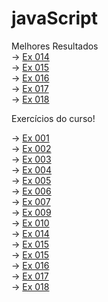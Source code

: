 # javaScript

Melhores Resultados <br>
-> <a href="https://ipneuhauser.github.io/javaScript/aula13/ex014/ex014.html" target="_blank">Ex 014</a><br>
-> <a href="https://ipneuhauser.github.io/javaScript/aula13/ex015/ex015.html" target="_blank">Ex 015</a><br>
-> <a href="https://ipneuhauser.github.io/javaScript/aula14/ex016/" target="_blank">Ex 016</a><br>
-> <a href="https://ipneuhauser.github.io/javaScript/aula14/ex017/" target="_blank">Ex 017</a><br>
-> <a href="https://ipneuhauser.github.io/javaScript/aula15/ex018/" target="_blank">Ex 018</a><br>
 
Exercícios do curso!

-> <a href="https://ipneuhauser.github.io/javaScript/aula04/ex001.html" target="_blank">Ex 001</a><br>
-> <a href="https://ipneuhauser.github.io/javaScript/aula06/ex002.html" target="_blank">Ex 002</a><br>
-> <a href="https://ipneuhauser.github.io/javaScript/aula06/ex003.html" target="_blank">Ex 003</a><br>
-> <a href="https://ipneuhauser.github.io/javaScript/aula06/ex004.html" target="_blank">Ex 004</a><br>
-> <a href="https://ipneuhauser.github.io/javaScript/aula09/ex005.html" target="_blank">Ex 005</a><br>
-> <a href="https://ipneuhauser.github.io/javaScript/aula10/ex006.html" target="_blank">Ex 006</a><br>
-> <a href="https://ipneuhauser.github.io/javaScript/aula10/ex007.html" target="_blank">Ex 007</a><br>
-> <a href="https://ipneuhauser.github.io/javaScript/aula11/ex009.html" target="_blank">Ex 009</a><br>
-> <a href="https://ipneuhauser.github.io/javaScript/aula11/ex010.html" target="_blank">Ex 010</a><br>
-> <a href="https://ipneuhauser.github.io/javaScript/aula13/ex014/ex014.html" target="_blank">Ex 014</a><br>
-> <a href="https://ipneuhauser.github.io/javaScript/aula13/ex015/ex015.html" target="_blank">Ex 015</a><br>
-> <a href="https://ipneuhauser.github.io/javaScript/aula13/ex015/ex015.html" target="_blank">Ex 015</a><br>
-> <a href="https://ipneuhauser.github.io/javaScript/aula14/ex016/" target="_blank">Ex 016</a><br>
-> <a href="https://ipneuhauser.github.io/javaScript/aula14/ex017/" target="_blank">Ex 017</a><br>
-> <a href="https://ipneuhauser.github.io/javaScript/aula15/ex018/" target="_blank">Ex 018</a><br>